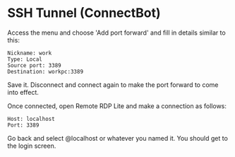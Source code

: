 # SSH Tunnel (ConnectBot)

Access the menu and choose 'Add port forward' and fill in details similar to this:
```
Nickname: work
Type: Local
Source port: 3389
Destination: workpc:3389
```
Save it. Disconnect and connect again to make the port forward to come into effect.

Once connected, open Remote RDP Lite and make a connection as follows:
```
Host: localhost
Port: 3389
```
Go back and select @localhost or whatever you named it. You should get to the login screen.